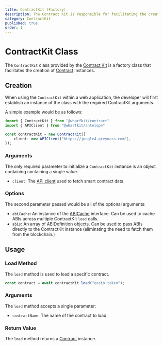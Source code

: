 ```yaml
---
title: ContractKit (Factory)
description: The Contract Kit is responsible for facilitating the creation of Contract instances through the load method.
category: ContractKit
published: true
order: 1
---
```


# ContractKit Class

The `ContractKit` class provided by the [Contract Kit](/docs/contract-kit) is a factory class that facilitates the creation of [Contract](/docs/contract-kit/contract) instances.

## Creation

When using the `ContractKit` within a web application, the developer will first establish an instance of the class with the required ContractKit arguments.

A simple example would be as follows:

```typescript
import { ContractKit } from "@wharfkit/contract"
import { APIClient } from "@wharfkit/antelope"

const contractKit = new ContractKit({
    client: new APIClient("https://jungle4.greymass.com"),
});
```

### Arguments

The only required parameter to initialize a `ContractKit` instance is an object containing containing a single value.

- `client`: The [API client](/docs/antelope/api-client) used to fetch smart contract data.

### Options

The second parameter passed would be all of the optional arguments:

- `abiCache`: An instance of the [ABICache](/docs/antelope/abi-cache-interface) interface. Can be used to cache ABIs across multiple ContractKit `load` calls.
- `abis`: An array of [ABIDefinition](/docs/antelope/abi-definition) objects. Can be used to pass ABIs directly to the ContractKit instance (eliminating the need to fetch them from the blockchain.)

## Usage

### Load Method

The `load` method is used to load a specific contract.

```typescript
const contract = await contractKit.load("eosio.token");
```

### Arguments

The `load` method accepts a single parameter:

- `contractName`: The name of the contract to load.
### Return Value

The `load` method returns a [Contract](/docs/contract-kit/contract) instance.
